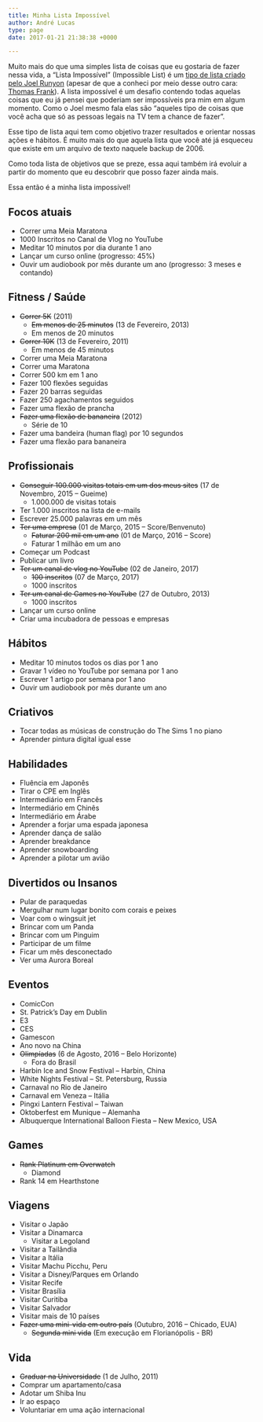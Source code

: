 ```yaml
---
title: Minha Lista Impossível
author: André Lucas
type: page
date: 2017-01-21 21:38:38 +0000

---
```

Muito mais do que uma simples lista de coisas que eu gostaria de fazer nessa vida, a “Lista Impossível” (Impossible List) é um [tipo de lista criado pelo Joel Runyon](https://impossiblehq.com/impossible-list/) (apesar de que a conheci por meio desse outro cara: [Thomas Frank](https://collegeinfogeek.com/about/meet-the-author/my-impossible-list/)). A lista impossível é um desafio contendo todas aquelas coisas que eu já pensei que poderiam ser impossíveis pra mim em algum momento. Como o Joel mesmo fala elas são “aqueles tipo de coisas que você acha que só as pessoas legais na TV tem a chance de fazer”.

Esse tipo de lista aqui tem como objetivo trazer resultados e orientar nossas ações e hábitos. É muito mais do que aquela lista que você até já esqueceu que existe em um arquivo de texto naquele backup de 2006.

Como toda lista de objetivos que se preze, essa aqui também irá evoluir a partir do momento que eu descobrir que posso fazer ainda mais.

Essa então é a minha lista impossível!

## Focos atuais

*   Correr uma Meia Maratona
*   1000 Inscritos no Canal de Vlog no YouTube
*   Meditar 10 minutos por dia durante 1 ano
*   Lançar um curso online (progresso: 45%)
*   Ouvir um audiobook por mês durante um ano (progresso: 3 meses e contando)

## Fitness / Saúde

*   <del>Correr 5K</del> (2011)
    *   <del>Em menos de 25 minutos</del> (13 de Fevereiro, 2013)
    *   Em menos de 20 minutos
*   <del>Correr 10K</del> (13 de Fevereiro, 2011)
    *   Em menos de 45 minutos
*   Correr uma Meia Maratona
*   Correr uma Maratona
*   Correr 500 km em 1 ano
*   Fazer 100 flexões seguidas
*   Fazer 20 barras seguidas
*   Fazer 250 agachamentos seguidos
*   Fazer uma flexão de prancha
*   <del>Fazer uma flexão de bananeira</del> (2012)
    *   Série de 10
*   Fazer uma bandeira (human flag) por 10 segundos
*   Fazer uma flexão para bananeira

## Profissionais

*   <del>Conseguir 100.000 visitas totais em um dos meus sites</del> (17 de Novembro, 2015 – Gueime)
    *   1.000.000 de visitas totais
*   Ter 1.000 inscritos na lista de e-mails
*   Escrever 25.000 palavras em um mês
*   <del>Ter uma empresa</del> (01 de Março, 2015 – Score/Benvenuto)
    *   <del>Faturar 200 mil em um ano</del> (01 de Março, 2016 – Score)
    *   Faturar 1 milhão em um ano
*   Começar um Podcast
*   Publicar um livro
*   <del>Ter um canal de vlog no YouTube</del> (02 de Janeiro, 2017)
    *   <del>100 inscritos</del> (07 de Março, 2017)
    *   1000 inscritos
*   <del>Ter um canal de Games no YouTube</del> (27 de Outubro, 2013)
    *   1000 inscritos
*   Lançar um curso online
*   Criar uma incubadora de pessoas e empresas

## Hábitos

*   Meditar 10 minutos todos os dias por 1 ano
*   Gravar 1 vídeo no YouTube por semana por 1 ano
*   Escrever 1 artigo por semana por 1 ano
*   Ouvir um audiobook por mês durante um ano

## Criativos

*   Tocar todas as músicas de construção do The Sims 1 no piano
*   Aprender pintura digital igual esse

## Habilidades

*   Fluência em Japonês
*   Tirar o CPE em Inglês
*   Intermediário em Francês
*   Intermediário em Chinês
*   Intermediário em Árabe
*   Aprender a forjar uma espada japonesa
*   Aprender dança de salão
*   Aprender breakdance
*   Aprender snowboarding
*   Aprender a pilotar um avião

## Divertidos ou Insanos

*   Pular de paraquedas
*   Mergulhar num lugar bonito com corais e peixes
*   Voar com o wingsuit jet
*   Brincar com um Panda
*   Brincar com um Pinguim
*   Participar de um filme
*   Ficar um mês desconectado
*   Ver uma Aurora Boreal

## Eventos

*   ComicCon
*   St. Patrick’s Day em Dublin
*   E3
*   CES
*   Gamescon
*   Ano novo na China
*   <del>Olimpíadas</del> (6 de Agosto, 2016 – Belo Horizonte)
    *   Fora do Brasil
*   Harbin Ice and Snow Festival – Harbin, China
*   White Nights Festival – St. Petersburg, Russia
*   Carnaval no Rio de Janeiro
*   Carnaval em Veneza – Itália
*   Pingxi Lantern Festival – Taiwan
*   Oktoberfest em Munique – Alemanha
*   Albuquerque International Balloon Fiesta – New Mexico, USA

## Games

*   <del>Rank Platinum em Overwatch</del>
    *   Diamond
*   Rank 14 em Hearthstone

## Viagens

*   Visitar o Japão
*   Visitar a Dinamarca
    *   Visitar a Legoland
*   Visitar a Tailândia
*   Visitar a Itália
*   Visitar Machu Picchu, Peru
*   Visitar a Disney/Parques em Orlando
*   Visitar Recife
*   Visitar Brasília
*   Visitar Curitiba
*   Visitar Salvador
*   Visitar mais de 10 países
*   <del>Fazer uma mini-vida em outro país</del> (Outubro, 2016 – Chicado, EUA)
    *   <del>Segunda mini vida</del> (Em execução em Florianópolis - BR)

## Vida

*   <del>Graduar na Universidade</del> (1 de Julho, 2011)
*   Comprar um apartamento/casa
*   Adotar um Shiba Inu
*   Ir ao espaço
*   Voluntariar em uma ação internacional